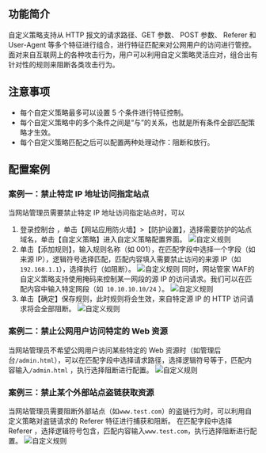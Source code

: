 ## 功能简介
自定义策略支持从 HTTP 报文的请求路径、GET 参数、 POST 参数、 Referer 和 User-Agent 等多个特征进行组合，进行特征匹配来对公网用户的访问进行管控。面对来自互联网上的各种攻击行为，用户可以利用自定义策略灵活应对，组合出有针对性的规则来阻断各类攻击行为。

## 注意事项
- 每个自定义策略最多可以设置 5 个条件进行特征控制。
- 每个自定义策略中的多个条件之间是“与”的关系，也就是所有条件全部匹配策略才生效。
- 每个自定义策略匹配之后可以配置两种处理动作：阻断和放行。

## 配置案例
### 案例一：禁止特定 IP 地址访问指定站点
当网站管理员需要禁止特定 IP 地址访问指定站点时，可以

1. 登录控制台 ，单击【网站应用防火墙】>【防护设置】，选择需要防护的站点域名，单击【自定义策略】进入自定义策略配置界面。
![自定义规则](https://mc.qcloudimg.com/static/img/zdy_01.png)
2. 单击【添加规则】，输入规则名称（如 001），在匹配字段中选择一个字段（如来源 IP），逻辑符号选择匹配，匹配内容填入需要禁止访问的来源 IP（如`192.168.1.1`），选择执行（如阻断）。
![自定义规则](https://mc.qcloudimg.com/static/img/zdy_02.png)
同时，网站管家 WAF的自定义策略支持使用掩码来控制某一网段的源 IP 的访问请求。我们可以在匹配内容中输入特定网段（如` 10.10.10.10/24` ）。
![自定义规则](https://mc.qcloudimg.com/static/img/zdy_03.png)
3. 单击【确定】保存规则，此时规则将会生效，来自特定源 IP 的 HTTP 访问请求将会全部阻断。
![自定义规则](https://mc.qcloudimg.com/static/img/zdy_04.png)

### 案例二：禁止公网用户访问特定的 Web 资源 
当网站管理员不希望公网用户访问某些特定的 Web 资源时（如管理后台`/admin.html`），可以在匹配字段中选择请求路径，选择逻辑符号等于，匹配内容输入`/admin.html` ，执行选择阻断进行配置。
![自定义规则](https://mc.qcloudimg.com/static/img/zdy_05.png)

### 案例三：禁止某个外部站点盗链获取资源 
当网站管理员需要阻断外部站点（如`www.test.com`）的盗链行为时，可以利用自定义策略对盗链请求的 Referer 特征进行捕获和阻断。
在匹配字段中选择 Referer ，选择逻辑符号包含，匹配内容输入`www.test.com`，执行选择阻断进行配置。
![自定义规则](https://mc.qcloudimg.com/static/img/zdy_06.png)


